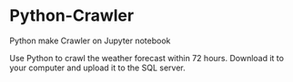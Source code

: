 # Python-Crawler
Python make Crawler on Jupyter notebook

Use Python to crawl the weather forecast within 72 hours. Download it to your computer and upload it to the SQL server.
